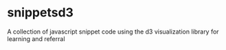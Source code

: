 # snippetsd3
A collection of javascript snippet code using the d3 visualization library for learning and referral
